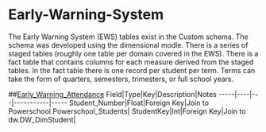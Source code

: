 # Early-Warning-System
The Early Warning System (EWS) tables exist in the Custom schema. The schema was developed using the dimensional modle. There is a series of staged tables (roughly one table per domain covered in the EWS). There is a fact table that contains columns for each measure derived from the staged tables. In the fact table there is one record per student per term. Terms can take the form of quarters, semesters, trimesters, or full school years.

##[Early_Warning_Attendance](https://github.com/LarryKDC/Early-Warning-System/blob/master/Early_Warning_Attendance.sql)
Field|Type|Key|Description|Notes
-----|----|---|-----------|-----
Student_Number|Float|Foreign Key|Join to Powerschool.Powerschool_Students|
StudentKey|Int|Foreign Key|Join to dw.DW_DimStudent|

